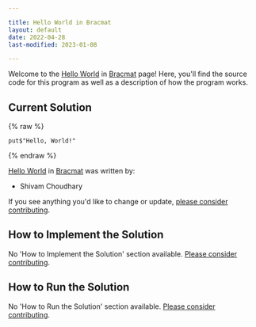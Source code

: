 ```yaml
---

title: Hello World in Bracmat
layout: default
date: 2022-04-28
last-modified: 2023-01-08

---
```


Welcome to the [Hello World](https://sampleprograms.io/projects/hello-world) in [Bracmat](https://sampleprograms.io/languages/bracmat) page! Here, you'll find the source code for this program as well as a description of how the program works.

## Current Solution

{% raw %}

```bracmat
put$"Hello, World!"
```

{% endraw %}

[Hello World](https://sampleprograms.io/projects/hello-world) in [Bracmat](https://sampleprograms.io/languages/bracmat) was written by:

- Shivam Choudhary

If you see anything you'd like to change or update, [please consider contributing](https://github.com/TheRenegadeCoder/sample-programs).

## How to Implement the Solution

No 'How to Implement the Solution' section available. [Please consider contributing](https://github.com/TheRenegadeCoder/sample-programs-website).

## How to Run the Solution

No 'How to Run the Solution' section available. [Please consider contributing](https://github.com/TheRenegadeCoder/sample-programs-website).